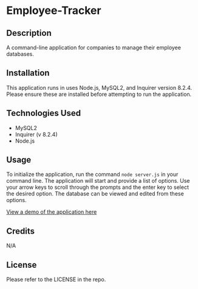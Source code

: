 # Employee-Tracker

## Description

A  command-line application for companies to manage their employee databases.

## Installation

This application runs in uses Node.js, MySQL2, and Inquirer version 8.2.4. Please ensure these are installed before attempting to run the application.

## Technologies Used

* MySQL2
* Inquirer (v 8.2.4)
* Node.js

## Usage

To initialize the application, run the command `node server.js` in your command line. The application will start and provide a list of options. Use your arrow keys to scroll through the prompts and the enter key to select the desired option. The database can be viewed and edited from these options.

[View a demo of the application here](https://drive.google.com/file/d/14OB_90ZpJET1-T-2X8bbsS6-NPPzKCPm/view)

## Credits

N/A

## License

Please refer to the LICENSE in the repo.
